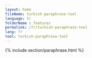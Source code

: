 ```yaml
---
layout: home
fileName: turkish-paraphrase-tool
language: tr
folderName : features
permalink: /fr/turkish-paraphrase-tool
lang: fr
tool: turkish-paraphrase-tool
---
```

{% include section/paraphrase.html %}